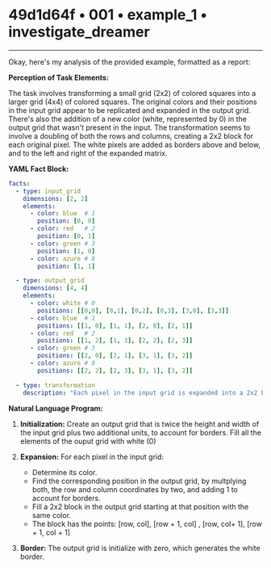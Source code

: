 # 49d1d64f • 001 • example_1 • investigate_dreamer

---
Okay, here's my analysis of the provided example, formatted as a report:

**Perception of Task Elements:**

The task involves transforming a small grid (2x2) of colored squares into a larger grid (4x4) of colored squares. The original colors and their positions in the input grid appear to be replicated and expanded in the output grid. There's also the addition of a new color (white, represented by 0) in the output grid that wasn't present in the input. The transformation seems to involve a doubling of both the rows and columns, creating a 2x2 block for each original pixel. The white pixels are added as borders above and below, and to the left and right of the expanded matrix.

**YAML Fact Block:**



```yaml
facts:
  - type: input_grid
    dimensions: [2, 2]
    elements:
      - color: blue  # 1
        position: [0, 0]
      - color: red   # 2
        position: [0, 1]
      - color: green # 3
        position: [1, 0]
      - color: azure # 8
        position: [1, 1]

  - type: output_grid
    dimensions: [4, 4]
    elements:
      - color: white # 0
        positions: [[0,0], [0,1], [0,2], [0,3], [3,0], [3,3]]
      - color: blue  # 1
        positions: [[1, 0], [1, 1], [2, 0], [2, 1]]
      - color: red   # 2
        positions: [[1, 2], [1, 3], [2, 2], [2, 3]]
      - color: green # 3
        positions: [[2, 0], [2, 1], [3, 1], [3, 2]]
      - color: azure # 8
        positions: [[2, 2], [2, 3], [3, 1], [3, 2]]

  - type: transformation
    description: "Each pixel in the input grid is expanded into a 2x2 block of the same color in the output grid. The entire expanded matrix is surrounded by white borders."

```



**Natural Language Program:**

1.  **Initialization:** Create an output grid that is twice the height and width of the input grid plus two additional units, to account for borders. Fill all the elements of the ouput grid with white (0)

2.  **Expansion:** For each pixel in the input grid:
    *   Determine its color.
    *   Find the corresponding position in the output grid, by multplying both, the row and column coordinates by two, and adding 1 to account for borders.
    *   Fill a 2x2 block in the output grid starting at that position with the same color.
    *   The block has the points: \[row, col], \[row + 1, col] , \[row, col+ 1], \[row + 1, col + 1]

3.  **Border:** The output grid is initialize with zero, which generates the white border.


